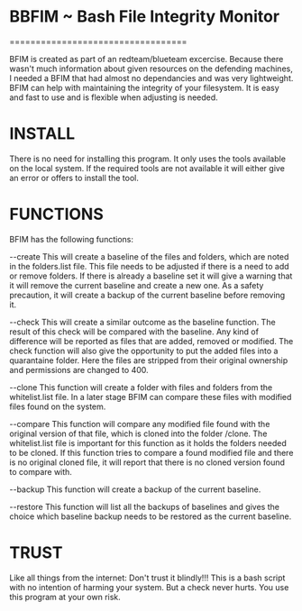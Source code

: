 # BBFIM ~ Bash File Integrity Monitor
==================================

BFIM is created as part of an redteam/blueteam excercise.
Because there wasn't much information about given resources on the defending machines, 
I needed a BFIM that had almost no dependancies and was very lightweight.
BFIM can help with maintaining the integrity of your filesystem.
It is easy and fast to use and is flexible when adjusting is needed.

INSTALL
=======

There is no need for installing this program.
It only uses the tools available on the local system.
If the required tools are not available it will either give an error or 
offers to install the tool.

FUNCTIONS
=========

BFIM has the following functions:

--create
This will create a baseline of the files and folders, which are noted in the folders.list file.
This file needs to be adjusted if there is a need to add or remove folders.
If there is already a baseline set it will give a warning that it will remove the current
baseline and create a new one. 
As a safety precaution, it will create a backup of the current baseline before removing it.

--check
This will create a similar outcome as the baseline function.
The result of this check will be compared with the baseline.
Any kind of difference will be reported as files that are added, removed or modified.
The check function will also give the opportunity to put the added files into a quarantaine folder.
Here the files are stripped from their original ownership and permissions are changed to 400.

--clone
This function will create a folder with files and folders from the whitelist.list file.
In a later stage BFIM can compare these files with modified files found on the system.

--compare
This function will compare any modified file found with the original version of that file, 
which is cloned into the folder <fim folder>/clone.
The whitelist.list file is important for this function as it holds the folders needed to be cloned.
If this function tries to compare a found modified file and there is no original cloned file,
it will report that there is no cloned version found to compare with.

--backup
This function will create a backup of the current baseline.

--restore
This function will list all the backups of baselines and gives the choice which baseline backup needs 
to be restored as the current baseline.


TRUST
=====

Like all things from the internet: Don't trust it blindly!!!
This is a bash script with no intention of harming your system.
But a check never hurts. You use this program at your own risk.


